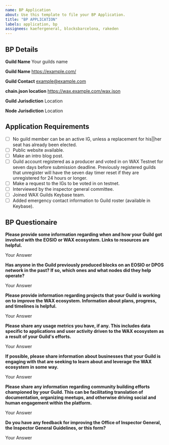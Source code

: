 ```yaml
---
name: BP Application
about: Use this template to file your BP Application.
title: "BP APPLICATION"
labels: application, bp
assignees: kaefergeneral, blocksbarcelona, rakeden
---
```


## BP Details

**Guild Name**
Your guilds name

**Guild Name**
https://example.com/

**Guild Contact**
example@example.com

**chain.json location**
https://wax.example.com/wax.json

**Guild Jurisdiction**
Location

**Node Jurisdiction**
Location


## Application Requirements

* [ ]  No guild member can be an active IG, unless a replacement for his||her seat has already been elected.
* [ ]  Public website available.
* [ ]  Make an intro blog post.
* [ ]  Guild account registered as a producer and voted in on WAX Testnet for seven days before submission deadline. Previously registered guilds that unregister will have the seven day timer reset if they are unregistered for 24 hours or longer.
* [ ]  Make a request to the IGs to be voted in on testnet.
* [ ]  Interviewed by the inspector general committee.
* [ ]  Joined WAX Guilds Keybase team.
* [ ]  Added emergency contact information to Guild roster (available in Keybase).

## BP Questionaire

**Please provide some information regarding when and how your Guild got involved with the EOSIO or WAX ecosystem. Links to resources are helpful.**

Your Answer

**Has anyone in the Guild previously produced blocks on an EOSIO or DPOS network in the past? If so, which ones and what nodes did they help operate?**

Your Answer

**Please provide information regarding projects that your Guild is working on to improve the WAX ecosystem. Information about plans, progress, and timelines is helpful.**

Your Answer

**Please share any usage metrics you have, if any. This includes data specific to applications and user activity driven to the WAX ecosystem as a result of your Guild's efforts.**

Your Answer

**If possible, please share information about businesses that your Guild is engaging with that are seeking to learn about and leverage the WAX ecosystem in some way.**

Your Answer

**Please share any information regarding community building efforts championed by your Guild. This can be facilitating translation of documentation, organizing meetups, and otherwise driving social and human engagement within the platform.**

Your Answer

**Do you have any feedback for improving the Office of Inspector General, the Inspector General Guidelines, or this form?**

Your Answer
